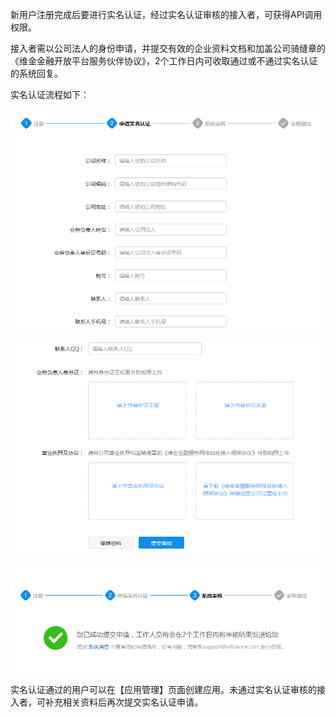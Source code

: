 新用户注册完成后要进行实名认证，经过实名认证审核的接入者，可获得API调用权限。

接入者需以公司法人的身份申请，并提交有效的企业资料文档和加盖公司骑缝章的《维金金融开放平台服务伙伴协议》，2个工作日内可收取通过或不通过实名认证的系统回复。

实名认证流程如下：

![](/assets/实名认证.png)

![](/assets/实名认证2.png)

![](/assets/实名认证3.png)

实名认证通过的用户可以在【应用管理】页面创建应用。未通过实名认证审核的接入者，可补充相关资料后再次提交实名认证申请。



